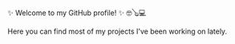 ✨ Welcome to my GitHub profile! ✨
🤓🪕💻

Here you can find most of my projects I've been working on lately. 

<!---
cajmorgan/cajmorgan is a ✨ special ✨ repository because its `README.md` (this file) appears on your GitHub profile.
You can click the Preview link to take a look at your changes.
--->

